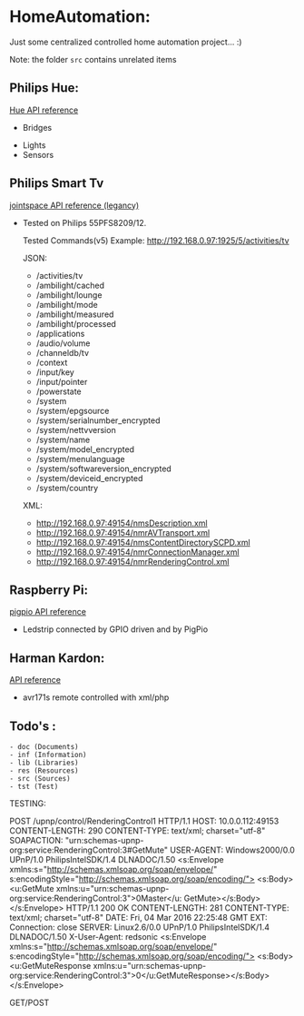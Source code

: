 # HomeAutomation:

Just some centralized controlled home automation project... :)

Note: the folder `src` contains unrelated items

## Philips Hue:
[Hue API reference](https://www.developers.meethue.com/philips-hue-api)

  * Bridges
- Lights
- Sensors


## Philips Smart Tv
[jointspace API reference (legancy)](http://jointspace.sourceforge.net/projectdata/documentation/jasonApi/) 

- Tested on Philips 55PFS8209/12.

  Tested Commands(v5)   Example: http://192.168.0.97:1925/5/activities/tv
    
  JSON:
  * /activities/tv
  * /ambilight/cached
  * /ambilight/lounge
  * /ambilight/mode
  * /ambilight/measured
  * /ambilight/processed
  * /applications
  * /audio/volume
  * /channeldb/tv
  * /context
  * /input/key
  * /input/pointer
  * /powerstate
  * /system
  * /system/epgsource
  * /system/serialnumber_encrypted
  * /system/nettvversion
  * /system/name
  * /system/model_encrypted
  * /system/menulanguage
  * /system/softwareversion_encrypted
  * /system/deviceid_encrypted
  * /system/country


  XML:
  * http://192.168.0.97:49154/nmsDescription.xml
  * http://192.168.0.97:49154/nmrAVTransport.xml
  * http://192.168.0.97:49154/nmsContentDirectorySCPD.xml
  * http://192.168.0.97:49154/nmrConnectionManager.xml
  * http://192.168.0.97:49154/nmrRenderingControl.xml


## Raspberry Pi:
[pigpio API reference](http://abyz.me.uk/rpi/pigpio/pigpiod.html)

- Ledstrip connected by GPIO driven and by PigPio 


## Harman Kardon:
[API reference](https://github.com/KarimGeiger/HKAPI)

- avr171s remote controlled with xml/php


## Todo's :

    - doc (Documents)
    - inf (Information)
    - lib (Libraries)
    - res (Resources)
    - src (Sources)
    - tst (Test)

  TESTING:

   POST /upnp/control/RenderingControl1 HTTP/1.1
   HOST: 10.0.0.112:49153
   CONTENT-LENGTH: 290
   CONTENT-TYPE: text/xml; charset="utf-8"
   SOAPACTION: "urn:schemas-upnp-org:service:RenderingControl:3#GetMute"
   USER-AGENT: Windows2000/0.0 UPnP/1.0 PhilipsIntelSDK/1.4 DLNADOC/1.50
   <s:Envelope xmlns:s="http://schemas.xmlsoap.org/soap/envelope/"
   s:encodingStyle="http://schemas.xmlsoap.org/soap/encoding/">
   <s:Body><u:GetMute    xmlns:u="urn:schemas-upnp-org:service:RenderingControl:3"><InstanceID>0</InstanceID><Channel>Master</Channel></u:   GetMute></s:Body></s:Envelope>
   HTTP/1.1 200 OK
   CONTENT-LENGTH: 281
   CONTENT-TYPE: text/xml; charset="utf-8"
   DATE: Fri, 04 Mar 2016 22:25:48 GMT
   EXT: Connection: close
   SERVER: Linux2.6/0.0 UPnP/1.0 PhilipsIntelSDK/1.4 DLNADOC/1.50
   X-User-Agent: redsonic
      <s:Envelope xmlns:s="http://schemas.xmlsoap.org/soap/envelope/" s:encodingStyle="http://schemas.xmlsoap.org/soap/encoding/">
   <s:Body><u:GetMuteResponse xmlns:u="urn:schemas-upnp-org:service:RenderingControl:3"><CurrentMute>0</CurrentMute></u:GetMuteResponse></s:Body></s:Envelope>

  GET/POST